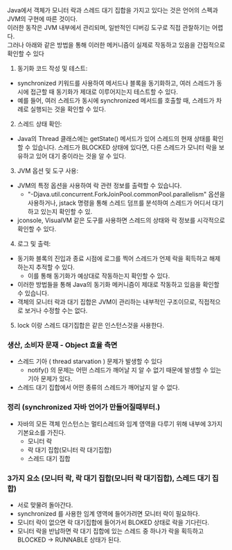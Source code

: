 Java에서 객체가 모니터 락과 스레드 대기 집합을 가지고 있다는 것은 언어의 스펙과 JVM의 구현에 따른 것이다. <br/>
이러한 동작은 JVM 내부에서 관리되며, 일반적인 디버깅 도구로 직접 관찰하기는 어렵다. <br/>
그러나 아래와 같은 방법을 통해 이러한 메커니즘이 실제로 작동하고 있음을 간접적으로 확인할 수 있다 <br/>

1. 동기화 코드 작성 및 테스트:
- synchronized 키워드를 사용하여 메서드나 블록을 동기화하고, 여러 스레드가 동시에 접근할 때 동기화가 제대로 이루어지는지 테스트할 수 있다.
- 예를 들어, 여러 스레드가 동시에 synchronized 메서드를 호출할 때, 스레드가 차례로 실행되는 것을 확인할 수 있다.
2. 스레드 상태 확인:
- Java의 Thread 클래스에는 getState() 메서드가 있어 스레드의 현재 상태를 확인할 수 있습니다. 스레드가 BLOCKED 상태에 있다면, 다른 스레드가 모니터 락을 보유하고 있어 대기 중이라는 것을 알 수 있다.
3. JVM 옵션 및 도구 사용:
- JVM의 특정 옵션을 사용하여 락 관련 정보를 출력할 수 있습니다. 
  - "-Djava.util.concurrent.ForkJoinPool.commonPool.parallelism" 옵션을 사용하거나, jstack 명령을 통해 스레드 덤프를 분석하여 스레드가 어디서 대기하고 있는지 확인할 수 있.
- jconsole, VisualVM 같은 도구를 사용하면 스레드의 상태와 락 정보를 시각적으로 확인할 수 있다.
4. 로그 및 출력:
- 동기화 블록의 진입과 종료 시점에 로그를 찍어 스레드가 언제 락을 획득하고 해제하는지 추적할 수 있다.
  - 이를 통해 동기화가 예상대로 작동하는지 확인할 수 있다.
- 이러한 방법들을 통해 Java의 동기화 메커니즘이 제대로 작동하고 있음을 확인할 수 있습니다.
- 객체의 모니터 락과 대기 집합은 JVM이 관리하는 내부적인 구조이므로, 직접적으로 보거나 수정할 수는 없다.
5. lock 이랑 스레드 대기집합은 같은 인스턴스것을 사용한다.

### 생산, 소비자 문재 - Object 효율 측면
- 스레드 기아 ( thread starvation ) 문제가 발생할 수 있다 
  - notify() 의 문제는 어떤 스레드가 깨어날 지 알 수 없기 때문에 발생할 수 있는 기아 문제가 있다.
- 스레드 대기 집합에서 어떤 종류의 스레드가 깨어날지 알 수 없다.

### 정리 (synchronized 자바 언어가 만들어질때부터.)
- 자바의 모든 객체 인스턴스는 멀티스레드와 임계 영역을 다루기 위해 내부에 3가지 기본요소를 가진다.
  - 모니터 락
  - 락 대기 집합(모니터 락 대기집합)
  - 스레드 대기 집합

### 3가지 요소 (모니터 락, 락 대기 집합(모니터 락 대기집합), 스레드 대기 집합)
- 서로 맞물려 돌아간다.
- synchronized 를 사용한 임계 영역에 들어가려면 모니터 락이 필요하다.
- 모니터 락이 없으면 락 대기집합에 들어가서 BLOKED 상태로 락을 기다린다.
- 모니터 락을 반납하면 락 대기 집합에 있는 스레드 중 하나가 락을 획득하고 BLOCKED -> RUNNABLE 상태가 된다.

